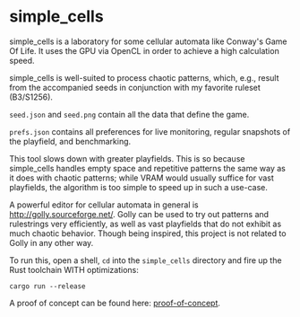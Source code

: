 simple_cells
============
simple_cells is a laboratory for some cellular automata like Conway's Game Of Life. It uses the GPU via OpenCL in order to achieve a high calculation speed.

simple_cells is well-suited to process chaotic patterns, which, e.g., result from the accompanied seeds in conjunction with my favorite ruleset (B3/S1256).

`seed.json` and `seed.png` contain all the data that define the game.

`prefs.json` contains all preferences for live monitoring, regular snapshots of the playfield, and benchmarking.

This tool slows down with greater playfields. This is so because simple_cells handles empty space and repetitive patterns the same way as it does with chaotic patterns; while VRAM would usually suffice for vast playfields, the algorithm is too simple to speed up in such a use-case.

A powerful editor for cellular automata in general is http://golly.sourceforge.net/.
Golly can be used to try out patterns and rulestrings very efficiently, as well as vast playfields that do not exhibit as much chaotic behavior.
Though being inspired, this project is not related to Golly in any other way.

To run this, open a shell, `cd` into the `simple_cells` directory and fire up the Rust toolchain WITH optimizations:
```
cargo run --release
```

A proof of concept can be found here: [proof-of-concept](doc/proof-of-concept.md).
